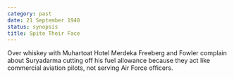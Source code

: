 ```yaml
---
category: past
date: 21 September 1948
status: synopsis
title: Spite Their Face
---
```


Over whiskey with Muhartoat Hotel Merdeka Freeberg and Fowler complain about Suryadarma cutting off his fuel allowance because they act like commercial aviation pilots, not serving Air Force officers. 
